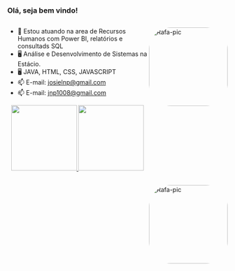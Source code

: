 ### Olá, seja bem vindo!

##
  <img align="right" alt="Rafa-pic" height="180" style="border-radius:50px;" src="https://c.tenor.com/AWTRfDyw-JMAAAAd/rock-and-roll-ramones.gif">

- 💼 Estou atuando na area de Recursos Humanos com Power BI, relatórios e consultads SQL
- 🖥️ Análise e Desenvolvimento de Sistemas na Estácio.
- 🖥️ JAVA, HTML, CSS, JAVASCRIPT
- 📫 E-mail: josielnp@gmail.com
- 📫 E-mail: jnp1008@gmail.com


<div align="center">
  <a href="https://github.com/josielnp">
  <img height="150em" src="https://github-readme-stats.vercel.app/api?username=josielnp&show_icons=true&theme=highcontrast&include_all_commits=true&count_private=true"/>
  <img height="150em" src="https://github-readme-stats.vercel.app/api/top-langs/?username=josielnp&layout=compact&langs_count=7&theme=highcontrast"/>
    </div>
  
  ##
  <img align="right" alt="Rafa-pic" height="180" style="border-radius:50px;" src="https://c.tenor.com/AWTRfDyw-JMAAAAd/rock-and-roll-ramones.gif">

                                                                                  
                                                                                
